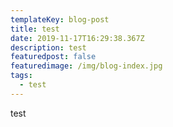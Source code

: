 ```yaml
---
templateKey: blog-post
title: test
date: 2019-11-17T16:29:38.367Z
description: test
featuredpost: false
featuredimage: /img/blog-index.jpg
tags:
  - test
---
```

test
